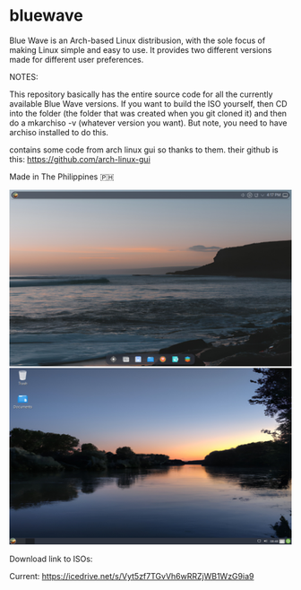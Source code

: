 # bluewave
Blue Wave is an Arch-based Linux distribusion, with the sole focus of making Linux simple and easy to use. It provides two different versions made for different user preferences.

NOTES:

This repository basically has the entire source code for all the currently available Blue Wave versions. If you want to build the ISO yourself, then CD into the folder (the folder that was created when you git cloned it) and then do a mkarchiso -v (whatever version you want). But note, you need to have archiso installed to do this. 


contains some code from arch linux gui so thanks to them. their github is this: https://github.com/arch-linux-gui


Made in The Philippines 🇵🇭

![oceandsktop](https://github.com/bluewaveproject/bluewave/blob/main/images/ocean_new.png)
![riverdsktop](https://github.com/bluewaveproject/bluewave/blob/main/images/river_new.png)


Download link to ISOs:

Current: https://icedrive.net/s/Vyt5zf7TGvVh6wRRZjWB1WzG9ia9
